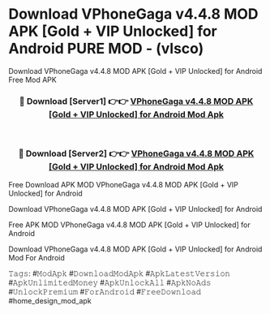 # Download VPhoneGaga v4.4.8 MOD APK [Gold + VIP Unlocked] for Android PURE MOD - (vlsco)
Download VPhoneGaga v4.4.8 MOD APK [Gold + VIP Unlocked] for Android Free Mod APK

<div align="center">
<h3>🔴 Download [Server1] 👉👉 <a href="https://apk-comot.site?title=VPhoneGaga_v4.4.8_MOD_APK_[Gold_+_VIP_Unlocked]_for_Android">VPhoneGaga v4.4.8 MOD APK [Gold + VIP Unlocked] for Android Mod Apk</a></h3><br>

<h3>🔴 Download [Server2] 👉👉 <a href="https://apk-comot.site?title=VPhoneGaga_v4.4.8_MOD_APK_[Gold_+_VIP_Unlocked]_for_Android">VPhoneGaga v4.4.8 MOD APK [Gold + VIP Unlocked] for Android Mod Apk</a></h3>
</div>


Free Download APK MOD VPhoneGaga v4.4.8 MOD APK [Gold + VIP Unlocked] for Android

Download VPhoneGaga v4.4.8 MOD APK [Gold + VIP Unlocked] for Android 

Free APK MOD VPhoneGaga v4.4.8 MOD APK [Gold + VIP Unlocked] for Android 

Download VPhoneGaga v4.4.8 MOD APK [Gold + VIP Unlocked] for Android Mod For Android

𝚃𝚊𝚐𝚜: #𝙼𝚘𝚍𝙰𝚙𝚔 #𝙳𝚘𝚠𝚗𝚕𝚘𝚊𝚍𝙼𝚘𝚍𝙰𝚙𝚔 #𝙰𝚙𝚔𝙻𝚊𝚝𝚎𝚜𝚝𝚅𝚎𝚛𝚜𝚒𝚘𝚗 #𝙰𝚙𝚔𝚄𝚗𝚕𝚒𝚖𝚒𝚝𝚎𝚍𝙼𝚘𝚗𝚎𝚢 #𝙰𝚙𝚔𝚄𝚗𝚕𝚘𝚌𝚔𝙰𝚕𝚕 #𝙰𝚙𝚔𝙽𝚘𝙰𝚍𝚜 #𝚄𝚗𝚕𝚘𝚌𝚔𝙿𝚛𝚎𝚖𝚒𝚞𝚖 #𝙵𝚘𝚛𝙰𝚗𝚍𝚛𝚘𝚒𝚍 #𝙵𝚛𝚎𝚎𝙳𝚘𝚠𝚗𝚕𝚘𝚊𝚍 #home_design_mod_apk